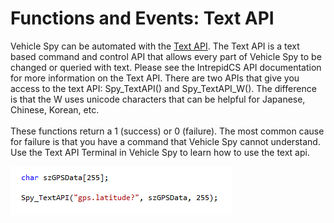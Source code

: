 # Functions and Events: Text API

Vehicle Spy can be automated with the [Text API](../../../../vehicle-network-interface-hardware/vehicle-spy-text-api/). The Text API is a text based command and control API that allows every part of Vehicle Spy to be changed or queried with text. Please see the IntrepidCS API documentation for more information on the Text API. There are two APIs that give you access to the text API: Spy\_TextAPI() and Spy\_TextAPI\_W(). The difference is that the W uses unicode characters that can be helpful for Japanese, Chinese, Korean, etc.\
\
These functions return a 1 (success) or 0 (failure).  The most common cause for failure is that you have a command that Vehicle Spy cannot understand. Use the Text API Terminal in Vehicle Spy to learn how to use the text api.

![Figure 1: The Text API allows you to control almost every aspect of Vehicle Spy.](../../../../.gitbook/assets/spy_textapi.gif)
